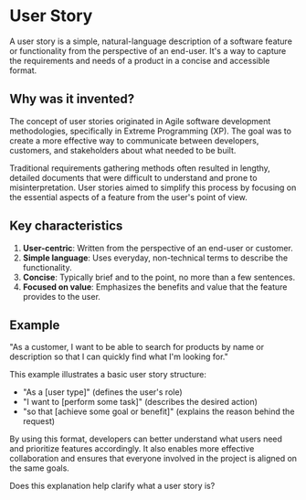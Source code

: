 # User Story

A user story is a simple, natural-language description of a software feature or functionality from the perspective of an end-user. It's a way to capture the requirements and needs of a product in a concise and accessible format.

## Why was it invented?

The concept of user stories originated in Agile software development methodologies, specifically in Extreme Programming (XP). The goal was to create a more effective way to communicate between developers, customers, and stakeholders about what needed to be built.

Traditional requirements gathering methods often resulted in lengthy, detailed documents that were difficult to understand and prone to misinterpretation. User stories aimed to simplify this process by focusing on the essential aspects of a feature from the user's point of view.

## Key characteristics

1. **User-centric**: Written from the perspective of an end-user or customer.
2. **Simple language**: Uses everyday, non-technical terms to describe the functionality.
3. **Concise**: Typically brief and to the point, no more than a few sentences.
4. **Focused on value**: Emphasizes the benefits and value that the feature provides to the user.

## Example

"As a customer, I want to be able to search for products by name or description so that I can quickly find what I'm looking for."

This example illustrates a basic user story structure:

* "As a [user type]" (defines the user's role)
* "I want to [perform some task]" (describes the desired action)
* "so that [achieve some goal or benefit]" (explains the reason behind the request)

By using this format, developers can better understand what users need and prioritize features accordingly. It also enables more effective collaboration and ensures that everyone involved in the project is aligned on the same goals.

Does this explanation help clarify what a user story is?